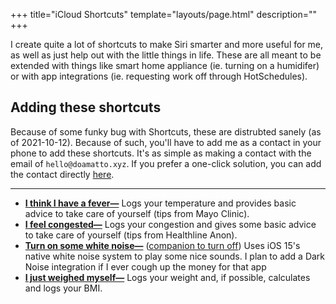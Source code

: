 +++
title="iCloud Shortcuts"
template="layouts/page.html"
description=""
+++

I create quite a lot of shortcuts to make Siri smarter and more useful for me, as well as just help out with the little things in life. These are all meant to be extended with things like smart home appliance (ie. turning on a humidifer) or with app integrations (ie. requesting work off through HotSchedules). 

## Adding these shortcuts
Because of some funky bug with Shortcuts, these are distrubted sanely (as of 2021-10-12). Because of such, you'll have to add me as a contact in your phone to add these shortcuts. It's as simple as making a contact with the email of `hello@doamatto.xyz`. If you prefer a one-click solution, you can add the contact directly [here](/icloud-shortcuts/vcard.vcf).

---

- [**I think I have a fever&mdash;**](/icloud-shortcuts/fever-qa.shortcut) Logs your temperature and provides basic advice to take care of yourself (tips from Mayo Clinic). 
- [**I feel congested&mdash;**](/icloud-shortcuts/congestion-qa.shortcut) Logs your congestion and gives some basic advice to take care of yourself (tips from Healthline Anon).
- [**Turn on some white noise&mdash;**](/icloud-shortcuts/whitenoise-on.shortcut) ([companion to turn off](/icloud-shortcuts/whitenoise-off.shortcut)) Uses iOS 15's native white noise system to play some nice sounds. I plan to add a Dark Noise integration if I ever cough up the money for that app
- [**I just weighed myself&mdash;**](/icloud-shortcuts/weight-log.shortcut) Logs your weight and, if possible, calculates and logs your BMI.
